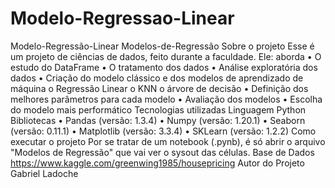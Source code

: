 # Modelo-Regressao-Linear
Modelo-Regressão-Linear
Modelos-de-Regressão
Sobre o projeto
Esse é um projeto de ciências de dados, feito durante a faculdade. Ele: aborda
•	O estudo do DataFrame
•	O tratamento dos dados
•	Análise exploratória dos dados
•	Criação do modelo clássico e dos modelos de aprendizado de máquina
o	Regressão Linear
o	KNN
o	árvore de decisão
•	Definição dos melhores parâmetros para cada modelo
•	Avaliação dos modelos
•	Escolha do modelo mais performático
Tecnologias utilizadas
Linguagem Python
Bibliotecas
•	Pandas (versão: 1.3.4)
•	Numpy (versão: 1.20.1)
•	Seaborn (versão: 0.11.1)
•	Matplotlib (versão: 3.3.4)
•	SKLearn (versão: 1.2.2)
Como executar o projeto
Por se tratar de um notebook (.pynb), é só abrir o arquivo "Modelos de Regressão" que vai ver o sysout das células.
Base de Dados
https://www.kaggle.com/greenwing1985/housepricing
Autor do Projeto
Gabriel Ladoche
